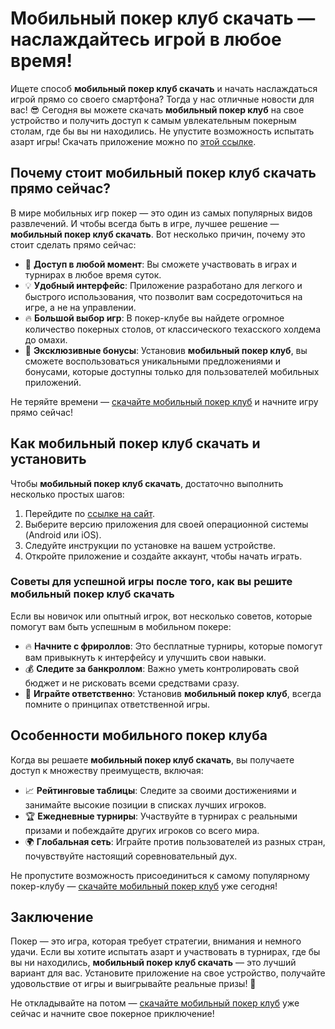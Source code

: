 # Мобильный покер клуб скачать — наслаждайтесь игрой в любое время!

Ищете способ **мобильный покер клуб скачать** и начать наслаждаться игрой прямо со своего смартфона? Тогда у нас отличные новости для вас! 😎 Сегодня вы можете скачать **мобильный покер клуб** на свое устройство и получить доступ к самым увлекательным покерным столам, где бы вы ни находились. Не упустите возможность испытать азарт игры! Скачать приложение можно по [этой ссылке](https://playmopo.com/PKRROM).

## Почему стоит мобильный покер клуб скачать прямо сейчас?

В мире мобильных игр покер — это один из самых популярных видов развлечений. И чтобы всегда быть в игре, лучшее решение — **мобильный покер клуб скачать**. Вот несколько причин, почему это стоит сделать прямо сейчас:

- 🎲 **Доступ в любой момент**: Вы сможете участвовать в играх и турнирах в любое время суток.
- 💡 **Удобный интерфейс**: Приложение разработано для легкого и быстрого использования, что позволит вам сосредоточиться на игре, а не на управлении.
- 🔥 **Большой выбор игр**: В покер-клубе вы найдете огромное количество покерных столов, от классического техасского холдема до омахи.
- 💎 **Эксклюзивные бонусы**: Установив **мобильный покер клуб**, вы сможете воспользоваться уникальными предложениями и бонусами, которые доступны только для пользователей мобильных приложений.

Не теряйте времени — [скачайте мобильный покер клуб](https://playmopo.com/PKRROM) и начните игру прямо сейчас!

## Как мобильный покер клуб скачать и установить

Чтобы **мобильный покер клуб скачать**, достаточно выполнить несколько простых шагов:

1. Перейдите по [ссылке на сайт](https://playmopo.com/PKRROM).
2. Выберите версию приложения для своей операционной системы (Android или iOS).
3. Следуйте инструкции по установке на вашем устройстве.
4. Откройте приложение и создайте аккаунт, чтобы начать играть.

### Советы для успешной игры после того, как вы решите мобильный покер клуб скачать

Если вы новичок или опытный игрок, вот несколько советов, которые помогут вам быть успешным в мобильном покере:

- 🔥 **Начните с фрироллов**: Это бесплатные турниры, которые помогут вам привыкнуть к интерфейсу и улучшить свои навыки.
- 💰 **Следите за банкроллом**: Важно уметь контролировать свой бюджет и не рисковать всеми средствами сразу.
- 📱 **Играйте ответственно**: Установив **мобильный покер клуб**, всегда помните о принципах ответственной игры.

## Особенности мобильного покер клуба

Когда вы решаете **мобильный покер клуб скачать**, вы получаете доступ к множеству преимуществ, включая:

- 📈 **Рейтинговые таблицы**: Следите за своими достижениями и занимайте высокие позиции в списках лучших игроков.
- 🏆 **Ежедневные турниры**: Участвуйте в турнирах с реальными призами и побеждайте других игроков со всего мира.
- 🌍 **Глобальная сеть**: Играйте против пользователей из разных стран, почувствуйте настоящий соревновательный дух.

Не пропустите возможность присоединиться к самому популярному покер-клубу — [скачайте мобильный покер клуб](https://playmopo.com/PKRROM) уже сегодня!

## Заключение

Покер — это игра, которая требует стратегии, внимания и немного удачи. Если вы хотите испытать азарт и участвовать в турнирах, где бы вы ни находились, **мобильный покер клуб скачать** — это лучший вариант для вас. Установите приложение на свое устройство, получайте удовольствие от игры и выигрывайте реальные призы! 🚀

Не откладывайте на потом — [скачайте мобильный покер клуб](https://playmopo.com/PKRROM) уже сейчас и начните свое покерное приключение!
